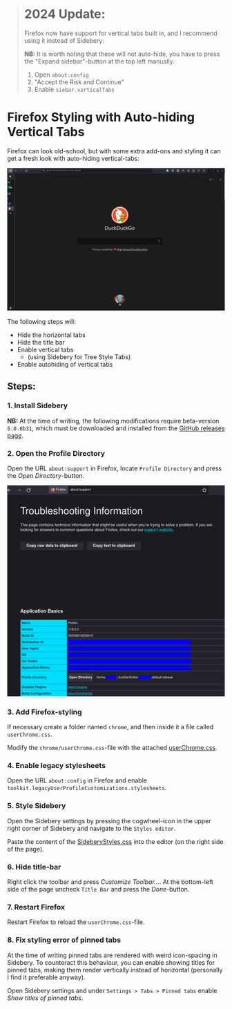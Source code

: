 > # 2024 Update:
>
> Firefox now have support for vertical tabs built in, and I recommend using it instead of Sidebery:
>
> __NB:__ It is worth noting that these will not auto-hide, you have to press the "Expand sidebar"-button at the top left manually.
>
> 1. Open `about:config`
> 2. "Accept the Risk and Continue"
> 3. Enable `siebar.verticalTabs`


# Firefox Styling with Auto-hiding Vertical Tabs

Firefox can look old-school, but with some extra add-ons and styling it can get a fresh look with auto-hiding vertical-tabs:

![Preview of Firefox with customisations](resources/2023-08-22_firefox-styling-preview.png)

The following steps will:

- Hide the horizontal tabs
- Hide the title bar
- Enable vertical tabs
  - (using Sidebery for Tree Style Tabs)
- Enable autohiding of vertical tabs


## Steps:


### 1. Install Sidebery

**NB:** At the time of writing, the following modifications require beta-version `5.0.0b31`, which must be downloaded and installed from the [GitHub releases page](https://github.com/mbnuqw/sidebery/releases).

<!-- Install the [Sidebery add-on](https://addons.mozilla.org/en-US/firefox/addon/sidebery/). -->


### 2. Open the Profile Directory

Open the URL `about:support` in Firefox, locate `Profile Directory` and press the *Open Directory*-button.

![Image of about:support](resources/2023-08-22_firefox-open-profile-directory.png)


### 3. Add Firefox-styling

If necessary create a folder named `chrome`, and then inside it a file called `userChrome.css`.

Modify the `chrome/userChrome.css`-file with the attached [userChrome.css](resources/2023-08-22_firefox-userchrome.css).


### 4. Enable legacy stylesheets

Open the URL `about:config` in Firefox and enable `toolkit.legacyUserProfileCustomizations.stylesheets`.


### 5. Style Sidebery

Open the Sidebery settings by pressing the cogwheel-icon in the upper right corner of Sidebery and navigate to the `Styles editor`.

Paste the content of the [SideberyStyles.css](resources/2023-08-22_firefox-sidebery-styles.css) into the editor (on the right side of the page).


### 6. Hide title-bar

Right click the toolbar and press *Customize Toolbar...*. At the bottom-left side of the page uncheck `Title Bar` and press the *Done*-button.


### 7. Restart Firefox

Restart Firefox to reload the `userChrome.css`-file.


### 8. Fix styling error of pinned tabs

At the time of writing pinned tabs are rendered with weird icon-spacing in Sidebery.
To counteract this behaviour, you can enable showing titles for pinned tabs, making them render vertically instead of horizontal (personally I find it preferable anyway).

Open Sidebery settings and under `Settings > Tabs > Pinned tabs` enable _Show titles of pinned tabs_.
